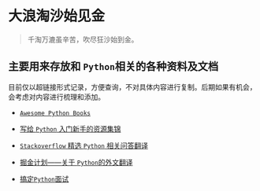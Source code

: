 # 大浪淘沙始见金

> 千淘万漉虽辛苦，吹尽狂沙始到金。

## 主要用来存放和 `Python`相关的各种资料及文档

目前仅以超链接形式记录，方便查询，不对具体内容进行复制。后期如果有机会，会考虑对内容进行梳理和添加。

- [`Awesome Python Books`](https://github.com/imoyao/awesome-python-books)

- [写给 `Python` 入门新手的资源集锦](https://github.com/imoyao/FindGoldinSand/blob/master/Storage_Ocean/for_who_new_to_Python.md)

- [`Stackoverflow` 精选 `Python` 相关问答翻译](https://github.com/imoyao/FindGoldinSand/blob/master/Storage_Ocean/stackoverflow_Python_Q%26A_2_zhcn.md)

- [掘金计划——关于 `Python`的外文翻译](https://github.com/imoyao/FindGoldinSand/blob/master/Storage_Ocean/gold_miner.md)

- [搞定`Python`面试](https://github.com/imoyao/FindGoldinSand/blob/master/Storage_Ocean/interview_of_Python.md)
